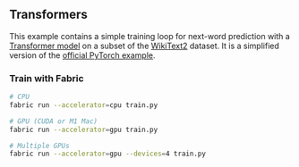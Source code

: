 ## Transformers

This example contains a simple training loop for next-word prediction with a [Transformer model](https://arxiv.org/abs/1706.03762) on a subset of the [WikiText2](https://www.salesforce.com/products/einstein/ai-research/the-wikitext-dependency-language-modeling-dataset/) dataset.
It is a simplified version of the [official PyTorch example](https://github.com/pytorch/examples/tree/main/word_language_model).

### Train with Fabric

```bash
# CPU
fabric run --accelerator=cpu train.py

# GPU (CUDA or M1 Mac)
fabric run --accelerator=gpu train.py

# Multiple GPUs
fabric run --accelerator=gpu --devices=4 train.py
```
